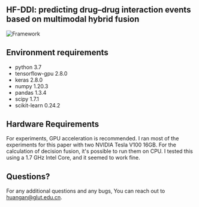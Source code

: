 ## HF-DDI: predicting drug–drug interaction events based on multimodal hybrid fusion

![Framework]([https://github.com/AnHwang/HF-DDI/blob/main/figture/fig6.pdf](https://github.com/AnHwang/HF-DDI/blob/02fb02e22e4b7234c9bfc5dbd7b1d9d613e09f53/figture/fig6.pdf))

## Environment requirements
+ python          3.7 
+ tensorflow-gpu  2.8.0 
+ keras           2.8.0
+ numpy           1.20.3
+ pandas          1.3.4
+ scipy           1.7.1
+ scikit-learn    0.24.2

## Hardware Requirements
For experiments, GPU acceleration is recommended. I ran most of the experiments for this paper with two NVIDIA Tesla V100 16GB.
For the calculation of decision fusion, it's possible to run them on CPU. I tested this using a 1.7 GHz Intel Core, and it seemed to work fine. 

## Questions?
For any additional questions and any bugs, You can reach out to huangan@glut.edu.cn.
